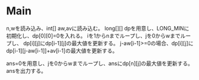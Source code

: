 # Main
n,wを読み込み、int[] aw,avに読み込む。
long[][] dpを用意し、LONG\_MINに初期化し、dp[0][0]=0を入れる。
iを1からnまでループし、jを0からwまでループし、
dp[i][j]にdp[i-1][j]の最大値を更新する。
j-aw[i-1]>=0の場合、dp[i][j]にdp[i-1][j-aw[i-1]]+av[i-1]の最大値を更新する。

ans=0を用意し、jを0からwまでループし、ansにdp[n][j]の最大値を更新する。
ansを出力する。
